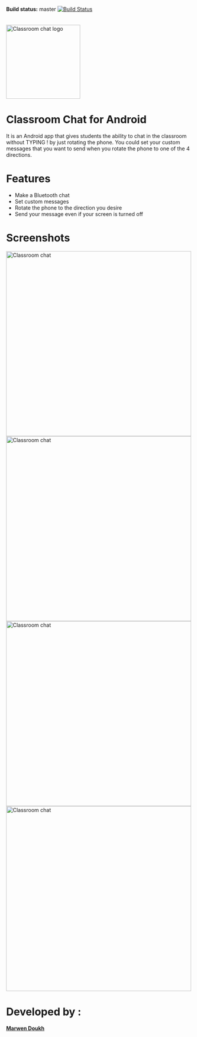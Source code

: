 **Build status:** master [![Build Status](https://travis-ci.org/marwendoukh/ClassroomChat-Android.svg?branch=master)](https://travis-ci.org/marwendoukh/ClassroomChat-Android)
<br/><br/><br/>
<img alt='Classroom chat logo' src='https://raw.githubusercontent.com/marwendoukh/ClassroomChat-Android/master/app/src/main/res/drawable/classroomchat_logo.png' height="200px"/></a>
# Classroom Chat for Android  <br/>

It is an Android app that gives students the ability to chat in the classroom without TYPING ! by just rotating the phone. You could set your custom messages that you want to send when you rotate the phone to one of the 4 directions.

# Features
* Make a Bluetooth chat
* Set custom messages
* Rotate the phone to the direction you desire
* Send your message even if your screen is turned off

# Screenshots


<img alt='Classroom chat' src='https://marwendoukh.files.wordpress.com/2017/09/classromm-chat-screenshot1.jpg' height="500px"/> <img alt='Classroom chat' src='https://marwendoukh.files.wordpress.com/2017/09/classromm-chat-screenshot2.jpg' height="500px"/> <img alt='Classroom chat' src='https://marwendoukh.files.wordpress.com/2017/09/classromm-chat-screenshot3.jpg' height="500px"/> <img alt='Classroom chat' src='https://marwendoukh.files.wordpress.com/2017/09/classromm-chat-screenshot4.jpg' height="500px"/>


# Developed by :
**[Marwen Doukh](https://marwendoukh.wordpress.com)** 





